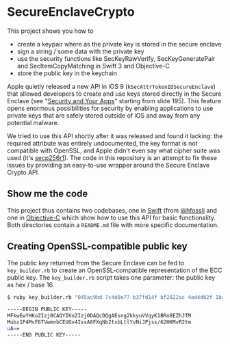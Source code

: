 SecureEnclaveCrypto
===================

This project shows you how to
- create a keypair where as the private key is stored in the secure enclave
- sign a string / some data with the private key
- use the security functions like SecKeyRawVerify, SecKeyGeneratePair and SecItemCopyMatching in Swift 3 and Objective-C
- store the public key in the keychain

Apple quietly released a new API in iOS 9 (`kSecAttrTokenIDSecureEnclave`) that allowed developers to create and use keys stored directly in the Secure Enclave (see "[Security and Your Apps](https://developer.apple.com/videos/play/wwdc2015/706/)" starting from slide 195). This feature opens enormous possibilities for security by enabling applications to use private keys that are safely stored outside of iOS and away from any potential malware.

We tried to use this API shortly after it was released and found it lacking: the required attribute was entirely undocumented, the key format is not compatible with OpenSSL, and Apple didn't even say what cipher suite was used (it's [secp256r1](https://www.ietf.org/rfc/rfc5480.txt)). The code in this repository is an attempt to fix these issues by providing an easy-to-use wrapper around the Secure Enclave Crypto API.

## Show me the code

This project thus contains two codebases, one in [Swift](SecureEnclaveSwift) (from [@hfossli](https://github.com/hfossli) and one in [Objective-C](SecureEnclaveObjective-C) which show how to use this API for basic functionality. Both directories contain a `README.md` file with more specific documentation.


## Creating OpenSSL-compatible public key
The public key returned from the Secure Enclave can be fed to `key_builder.rb` to create an OpenSSL-compatible representation of the ECC public key. The `key_builder.rb` script takes one parameter: the public key as hex / base 16.

```bash
$ ruby key_builder.rb "045ac9bd 7c4d8e77 b37fd14f bf2822ac 4ad4d62f 1bce4019 60bdbdc7 1102da0c 78603266 7dd0fe8b 2a847135 1d1d0e01 a2cd019e ab9c4b7c 9a3fed15 1f20bcc2 9a"

-----BEGIN PUBLIC KEY-----
MFkwEwYHKoZIzj0CAQYIKoZIzj0DAQcDQgAEsng2kkyuVVqyK1BRo8EZhJTM
Mubz1P4MvF6TVwmnbCEUGv4IssA8FXqNb2txbLtlYvNiJPjss/62HKMvR2tm
uA==
-----END PUBLIC KEY-----
```
